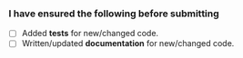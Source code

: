 ### I have ensured the following before submitting

<!-- Make sure to fullfill this!!-->
- [ ] Added **tests** for new/changed code.
- [ ] Written/updated **documentation** for new/changed code.

<!-- Only if necessary, else ignore

### Description
-->
